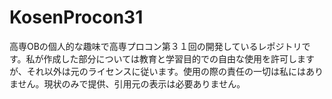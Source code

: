 # KosenProcon31
高専OBの個人的な趣味で高専プロコン第３１回の開発しているレポジトリです。私が作成した部分については教育と学習目的での自由な使用を許可しますが、それ以外は元のライセンスに従います。使用の際の責任の一切は私にはありません。現状のみで提供、引用元の表示は必要ありません。
